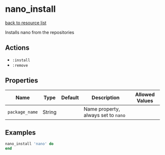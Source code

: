 # nano_install

[back to resource list](https://github.com/sous-chefs/nano#resources)

Installs nano from the repositories

## Actions

- `:install`
- `:remove`

## Properties

| Name                  | Type        |  Default      | Description                         | Allowed Values
| --------------------- | ----------- | ------------- | ----------------------------------- | --------------- |
| `package_name`        |  String     |               | Name property, always set to `nano` |

## Examples

```ruby
nano_install 'nano' do
end
```
